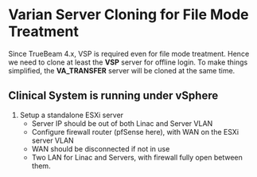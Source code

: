 # Varian Server Cloning for File Mode Treatment

Since TrueBeam 4.x, VSP is required even for file mode treatment. Hence we need to clone at least the **VSP** server for offline login. To make things simplified, the **VA_TRANSFER** server will be cloned at the same time.

## Clinical System is running under vSphere

1. Setup a standalone ESXi server
   - Server IP should be out of both Linac and Server VLAN
   - Configure firewall router (pfSense here), with WAN on the ESXi server VLAN
   - WAN should be disconnected if not in use
   - Two LAN for Linac and Servers, with firewall fully open between them.
     
